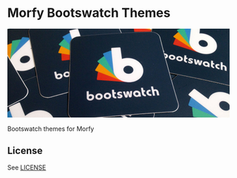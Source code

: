 # Morfy Bootswatch Themes
![](screenshot.jpg)

Bootswatch themes for Morfy

## License
See [LICENSE](https://github.com/morfy-cms/bootswatch/blob/master/LICENSE)

